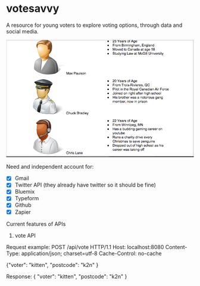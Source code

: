 # votesavvy

A resource for young voters to explore voting options, through data and social media.

![personas](personas.png)


Need and independent account for:

- [x] Gmail
- [x] Twitter API (they already have twitter so it should be fine)
- [x] Bluemix
- [x] Typeform
- [x] Github
- [x] Zapier

Current features of APIs

1) vote API

  Request example:
   POST /api/vote HTTP/1.1
   Host: localhost:8080
   Content-Type: application/json; charset=utf-8
   Cache-Control: no-cache

   {"voter": "kitten", "postcode": "k2n" }

 Response:
  {
      "voter": "kitten",
      "postcode": "k2n"
  }
  
  
